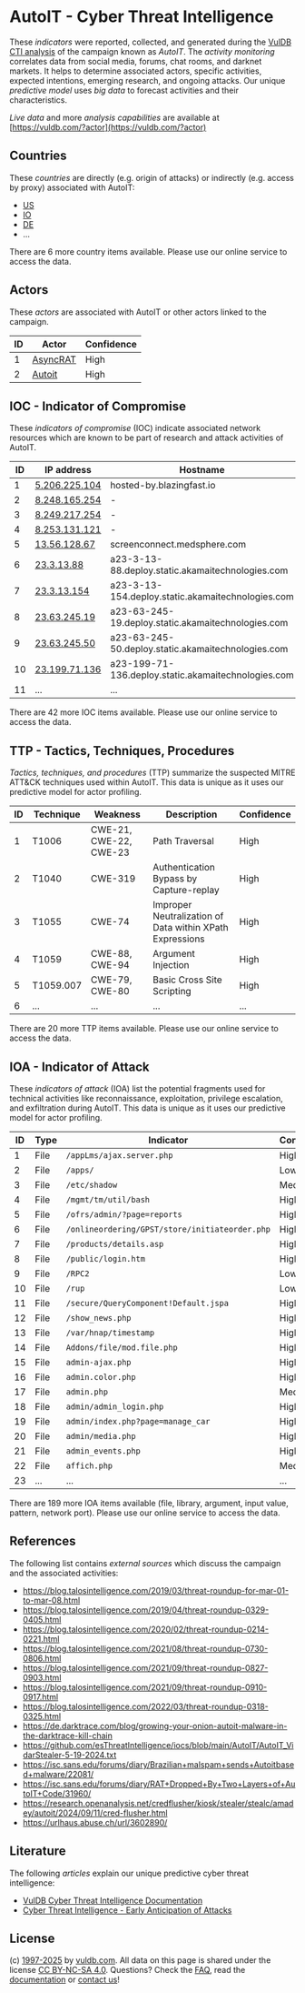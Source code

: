 # AutoIT - Cyber Threat Intelligence

These _indicators_ were reported, collected, and generated during the [VulDB CTI analysis](https://vuldb.com/?kb.cti) of the campaign known as _AutoIT_. The _activity monitoring_ correlates data from social media, forums, chat rooms, and darknet markets. It helps to determine associated actors, specific activities, expected intentions, emerging research, and ongoing attacks. Our unique _predictive model_ uses _big data_ to forecast activities and their characteristics.

_Live data_ and more _analysis capabilities_ are available at [https://vuldb.com/?actor](https://vuldb.com/?actor)

## Countries

These _countries_ are directly (e.g. origin of attacks) or indirectly (e.g. access by proxy) associated with AutoIT:

* [US](https://vuldb.com/?country.us)
* [IO](https://vuldb.com/?country.io)
* [DE](https://vuldb.com/?country.de)
* ...

There are 6 more country items available. Please use our online service to access the data.

## Actors

These _actors_ are associated with AutoIT or other actors linked to the campaign.

ID | Actor | Confidence
-- | ----- | ----------
1 | [AsyncRAT](https://vuldb.com/?actor.asyncrat) | High
2 | [Autoit](https://vuldb.com/?actor.autoit) | High

## IOC - Indicator of Compromise

These _indicators of compromise_ (IOC) indicate associated network resources which are known to be part of research and attack activities of AutoIT.

ID | IP address | Hostname | Actor | Confidence
-- | ---------- | -------- | ----- | ----------
1 | [5.206.225.104](https://vuldb.com/?ip.5.206.225.104) | hosted-by.blazingfast.io | [Autoit](https://vuldb.com/?actor.autoit) | High
2 | [8.248.165.254](https://vuldb.com/?ip.8.248.165.254) | - | [Autoit](https://vuldb.com/?actor.autoit) | High
3 | [8.249.217.254](https://vuldb.com/?ip.8.249.217.254) | - | [Autoit](https://vuldb.com/?actor.autoit) | High
4 | [8.253.131.121](https://vuldb.com/?ip.8.253.131.121) | - | [Autoit](https://vuldb.com/?actor.autoit) | High
5 | [13.56.128.67](https://vuldb.com/?ip.13.56.128.67) | screenconnect.medsphere.com | [Autoit](https://vuldb.com/?actor.autoit) | High
6 | [23.3.13.88](https://vuldb.com/?ip.23.3.13.88) | a23-3-13-88.deploy.static.akamaitechnologies.com | [Autoit](https://vuldb.com/?actor.autoit) | High
7 | [23.3.13.154](https://vuldb.com/?ip.23.3.13.154) | a23-3-13-154.deploy.static.akamaitechnologies.com | [Autoit](https://vuldb.com/?actor.autoit) | High
8 | [23.63.245.19](https://vuldb.com/?ip.23.63.245.19) | a23-63-245-19.deploy.static.akamaitechnologies.com | [Autoit](https://vuldb.com/?actor.autoit) | High
9 | [23.63.245.50](https://vuldb.com/?ip.23.63.245.50) | a23-63-245-50.deploy.static.akamaitechnologies.com | [Autoit](https://vuldb.com/?actor.autoit) | High
10 | [23.199.71.136](https://vuldb.com/?ip.23.199.71.136) | a23-199-71-136.deploy.static.akamaitechnologies.com | [Autoit](https://vuldb.com/?actor.autoit) | High
11 | ... | ... | ... | ...

There are 42 more IOC items available. Please use our online service to access the data.

## TTP - Tactics, Techniques, Procedures

_Tactics, techniques, and procedures_ (TTP) summarize the suspected MITRE ATT&CK techniques used within AutoIT. This data is unique as it uses our predictive model for actor profiling.

ID | Technique | Weakness | Description | Confidence
-- | --------- | -------- | ----------- | ----------
1 | T1006 | CWE-21, CWE-22, CWE-23 | Path Traversal | High
2 | T1040 | CWE-319 | Authentication Bypass by Capture-replay | High
3 | T1055 | CWE-74 | Improper Neutralization of Data within XPath Expressions | High
4 | T1059 | CWE-88, CWE-94 | Argument Injection | High
5 | T1059.007 | CWE-79, CWE-80 | Basic Cross Site Scripting | High
6 | ... | ... | ... | ...

There are 20 more TTP items available. Please use our online service to access the data.

## IOA - Indicator of Attack

These _indicators of attack_ (IOA) list the potential fragments used for technical activities like reconnaissance, exploitation, privilege escalation, and exfiltration during AutoIT. This data is unique as it uses our predictive model for actor profiling.

ID | Type | Indicator | Confidence
-- | ---- | --------- | ----------
1 | File | `/appLms/ajax.server.php` | High
2 | File | `/apps/` | Low
3 | File | `/etc/shadow` | Medium
4 | File | `/mgmt/tm/util/bash` | High
5 | File | `/ofrs/admin/?page=reports` | High
6 | File | `/onlineordering/GPST/store/initiateorder.php` | High
7 | File | `/products/details.asp` | High
8 | File | `/public/login.htm` | High
9 | File | `/RPC2` | Low
10 | File | `/rup` | Low
11 | File | `/secure/QueryComponent!Default.jspa` | High
12 | File | `/show_news.php` | High
13 | File | `/var/hnap/timestamp` | High
14 | File | `Addons/file/mod.file.php` | High
15 | File | `admin-ajax.php` | High
16 | File | `admin.color.php` | High
17 | File | `admin.php` | Medium
18 | File | `admin/admin_login.php` | High
19 | File | `admin/index.php?page=manage_car` | High
20 | File | `admin/media.php` | High
21 | File | `admin_events.php` | High
22 | File | `affich.php` | Medium
23 | ... | ... | ...

There are 189 more IOA items available (file, library, argument, input value, pattern, network port). Please use our online service to access the data.

## References

The following list contains _external sources_ which discuss the campaign and the associated activities:

* https://blog.talosintelligence.com/2019/03/threat-roundup-for-mar-01-to-mar-08.html
* https://blog.talosintelligence.com/2019/04/threat-roundup-0329-0405.html
* https://blog.talosintelligence.com/2020/02/threat-roundup-0214-0221.html
* https://blog.talosintelligence.com/2021/08/threat-roundup-0730-0806.html
* https://blog.talosintelligence.com/2021/09/threat-roundup-0827-0903.html
* https://blog.talosintelligence.com/2021/09/threat-roundup-0910-0917.html
* https://blog.talosintelligence.com/2022/03/threat-roundup-0318-0325.html
* https://de.darktrace.com/blog/growing-your-onion-autoit-malware-in-the-darktrace-kill-chain
* https://github.com/esThreatIntelligence/iocs/blob/main/AutoIT/AutoIT_VidarStealer-5-19-2024.txt
* https://isc.sans.edu/forums/diary/Brazilian+malspam+sends+Autoitbased+malware/22081/
* https://isc.sans.edu/forums/diary/RAT+Dropped+By+Two+Layers+of+AutoIT+Code/31960/
* https://research.openanalysis.net/credflusher/kiosk/stealer/stealc/amadey/autoit/2024/09/11/cred-flusher.html
* https://urlhaus.abuse.ch/url/3602890/

## Literature

The following _articles_ explain our unique predictive cyber threat intelligence:

* [VulDB Cyber Threat Intelligence Documentation](https://vuldb.com/?kb.cti)
* [Cyber Threat Intelligence - Early Anticipation of Attacks](https://www.scip.ch/en/?labs.20201022)

## License

(c) [1997-2025](https://vuldb.com/?kb.changelog) by [vuldb.com](https://vuldb.com/?kb.about). All data on this page is shared under the license [CC BY-NC-SA 4.0](https://creativecommons.org/licenses/by-nc-sa/4.0/). Questions? Check the [FAQ](https://vuldb.com/?kb.faq), read the [documentation](https://vuldb.com/?kb) or [contact us](https://vuldb.com/?contact)!
